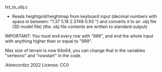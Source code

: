 txt_to_obj.c
 - Reads heightgrid/heightmap from keyboard input (decimal numbers with space in between: "1.37 5.18 2.3748 0.93 ") and converts it to an .obj file (3D model file) (the .obj file contents are written to standard output)

IMPORTANT: You must end every row with "666", and end the whole input with anything higher than or equal to "999".

Max size of terrain is now 64x64, you can change that in the variables "vertexno" and "rowstart" in the code.

/kbrecordzz 2022
License: CC0
